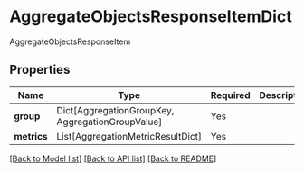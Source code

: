 # AggregateObjectsResponseItemDict

AggregateObjectsResponseItem

## Properties
| Name | Type | Required | Description |
| ------------ | ------------- | ------------- | ------------- |
**group** | Dict[AggregationGroupKey, AggregationGroupValue] | Yes |  |
**metrics** | List[AggregationMetricResultDict] | Yes |  |


[[Back to Model list]](../../../README.md#models-v1-link) [[Back to API list]](../../../README.md#apis-v1-link) [[Back to README]](../../../README.md)
